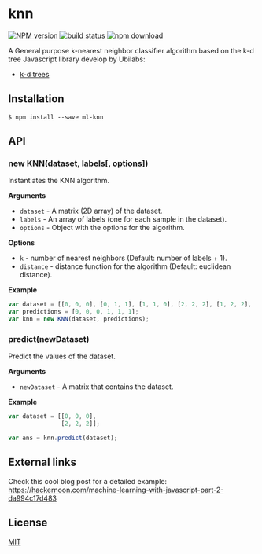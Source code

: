 # knn

  [![NPM version][npm-image]][npm-url]
  [![build status][travis-image]][travis-url]
  [![npm download][download-image]][download-url]

A General purpose k-nearest neighbor classifier algorithm based on the k-d tree Javascript library develop by Ubilabs:

* [k-d trees](https://github.com/ubilabs/kd-tree-javascript)

## Installation

`$ npm install --save ml-knn`

## API

### new KNN(dataset, labels[, options])

Instantiates the KNN algorithm.

__Arguments__

* `dataset` - A matrix (2D array) of the dataset.
* `labels` - An array of labels (one for each sample in the dataset).
* `options` - Object with the options for the algorithm.

__Options__

* `k` - number of nearest neighbors (Default: number of labels + 1).
* `distance` - distance function for the algorithm (Default: euclidean distance).

__Example__

```js
var dataset = [[0, 0, 0], [0, 1, 1], [1, 1, 0], [2, 2, 2], [1, 2, 2], [2, 1, 2]];
var predictions = [0, 0, 0, 1, 1, 1];
var knn = new KNN(dataset, predictions);
```

### predict(newDataset)

Predict the values of the dataset.

__Arguments__

* `newDataset` - A matrix that contains the dataset.

__Example__

```js
var dataset = [[0, 0, 0],
               [2, 2, 2]];

var ans = knn.predict(dataset);
```

## External links

Check this cool blog post for a detailed example:
https://hackernoon.com/machine-learning-with-javascript-part-2-da994c17d483

## License

  [MIT](./LICENSE)

[npm-image]: https://img.shields.io/npm/v/ml-knn.svg?style=flat-square
[npm-url]: https://npmjs.org/package/ml-knn
[travis-image]: https://img.shields.io/travis/mljs/knn/master.svg?style=flat-square
[travis-url]: https://travis-ci.org/mljs/knn
[download-image]: https://img.shields.io/npm/dm/ml-knn.svg?style=flat-square
[download-url]: https://npmjs.org/package/ml-knn

